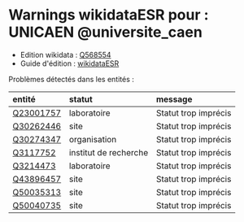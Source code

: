 Warnings wikidataESR pour : UNICAEN @universite_caen
================

- Edition wikidata : [Q568554](https://www.wikidata.org/wiki/Q568554)
- Guide d'édition : [wikidataESR](https://github.com/cpesr/wikidataESR/)



Problèmes détectés dans les entités :

|entité                                               |statut                |message              |
|:----------------------------------------------------|:---------------------|:--------------------|
|[Q23001757](https://www.wikidata.org/wiki/Q23001757) |laboratoire           |Statut trop imprécis |
|[Q30262446](https://www.wikidata.org/wiki/Q30262446) |site                  |Statut trop imprécis |
|[Q30274347](https://www.wikidata.org/wiki/Q30274347) |organisation          |Statut trop imprécis |
|[Q3117752](https://www.wikidata.org/wiki/Q3117752)   |institut de recherche |Statut trop imprécis |
|[Q3214473](https://www.wikidata.org/wiki/Q3214473)   |laboratoire           |Statut trop imprécis |
|[Q43896457](https://www.wikidata.org/wiki/Q43896457) |site                  |Statut trop imprécis |
|[Q50035313](https://www.wikidata.org/wiki/Q50035313) |site                  |Statut trop imprécis |
|[Q50040735](https://www.wikidata.org/wiki/Q50040735) |site                  |Statut trop imprécis |
